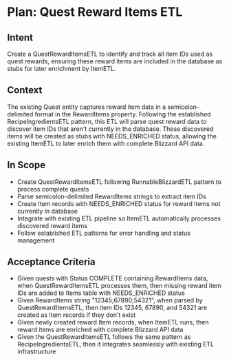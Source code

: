 # Plan: Quest Reward Items ETL

## Intent  
Create a QuestRewardItemsETL to identify and track all item IDs used as quest rewards, ensuring these reward items are included in the database as stubs for later enrichment by ItemETL.

## Context  
The existing Quest entity captures reward item data in a semicolon-delimited format in the RewardItems property. Following the established RecipeIngredientsETL pattern, this ETL will parse quest reward data to discover item IDs that aren't currently in the database. These discovered items will be created as stubs with NEEDS_ENRICHED status, allowing the existing ItemETL to later enrich them with complete Blizzard API data.

## In Scope  
- Create QuestRewardItemsETL following RunnableBlizzardETL pattern to process complete quests
- Parse semicolon-delimited RewardItems strings to extract item IDs
- Create Item records with NEEDS_ENRICHED status for reward items not currently in database
- Integrate with existing ETL pipeline so ItemETL automatically processes discovered reward items
- Follow established ETL patterns for error handling and status management

## Acceptance Criteria  
- Given quests with Status COMPLETE containing RewardItems data, when QuestRewardItemsETL processes them, then missing reward item IDs are added to Items table with NEEDS_ENRICHED status
- Given RewardItems string "12345;67890;54321", when parsed by QuestRewardItemsETL, then item IDs 12345, 67890, and 54321 are created as Item records if they don't exist
- Given newly created reward Item records, when ItemETL runs, then reward items are enriched with complete Blizzard API data
- Given the QuestRewardItemsETL follows the same pattern as RecipeIngredientsETL, then it integrates seamlessly with existing ETL infrastructure